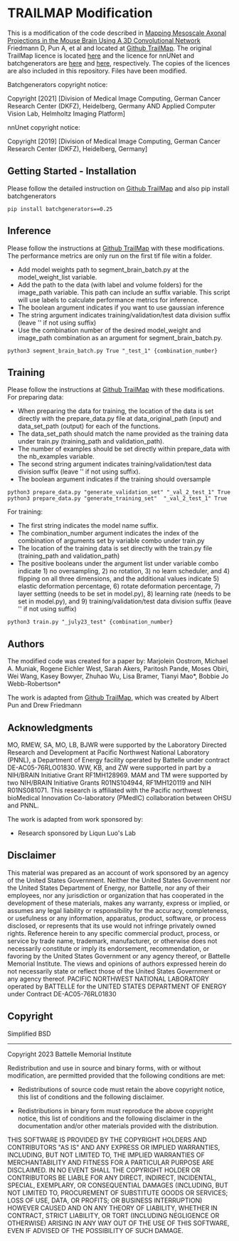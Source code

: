 
# TRAILMAP Modification

This is a modification of the code described in  [Mapping Mesoscale Axonal Projections in the Mouse Brain Using A 3D Convolutional Network](https://www.biorxiv.org/content/10.1101/812644v1.full) Friedmann D, Pun A, et al and located at [Github TrailMap](https://github.com/AlbertPun/TRAILMAP). The original TrailMap licence is located [here](https://github.com/dfriedma/TRAILMAP/blob/master/LICENSE) and the licence for nnUNet and batchgenerators are [here](https://github.com/MIC-DKFZ/nnUNet/blob/master/LICENSE) and [here](https://github.com/MIC-DKFZ/batchgenerators/blob/master/LICENSE), respectively. The copies of the licences are also included in this repository. Files have been modified.

Batchgenerators copyright notice:

 Copyright [2021] [Division of Medical Image Computing, German Cancer Research Center (DKFZ), Heidelberg, Germany
   AND Applied Computer Vision Lab, Helmholtz Imaging Platform]

nnUnet copyright notice:

  Copyright [2019] [Division of Medical Image Computing, German Cancer Research Center (DKFZ), Heidelberg, Germany]

## Getting Started - Installation

Please follow the detailed instruction on [Github TrailMap](https://github.com/AlbertPun/TRAILMAP) and also pip install batchgenerators

```
pip install batchgenerators==0.25
```

## Inference

Please follow the instructions at [Github TrailMap](https://github.com/AlbertPun/TRAILMAP) with these modifications. The performance metrics are only run on the first tif file witin a folder.
* Add model weights path to segment_brain_batch.py at the model_weight_list variable.
* Add the path to the data (with label and volume folders) for the image_path variable. This path can include an suffix variable. This script will use labels to calculate performance metrics for inference.
* The boolean argument indicates if you want to use gaussian inference
* The string argument indicates training/validation/test data division suffix (leave '' if not using suffix)
* Use the combination number of the desired model_weight and image_path combination as an argument for segment_brain_batch.py.


```
python3 segment_brain_batch.py True "_test_1" {combination_number}

```

## Training

Please follow the instructions at [Github TrailMap](https://github.com/AlbertPun/TRAILMAP) with these modifications. 
For preparing data:
* When preparing the data for training, the location of the  data is set directly with the prepare_data.py file at data_original_path (input) and data_set_path (output) for each of the functions.
* The data_set_path should match the name provided as the training data under train.py (training_path and validation_path).
* The number of examples should be set directly within prepare_data with the nb_examples variable.
* The second string argument indicates training/validation/test data division suffix (leave '' if not using suffix). 
* The boolean argument indicates if the training should oversample 

```
python3 prepare_data.py "generate_validation_set" "_val_2_test_1" True
python3 prepare_data.py "generate_training_set"  "_val_2_test_1" True

```

For training:

* The first string indicates the model name suffix. 
* The combination_number argument indicates the index of the combination of arguments set by variable combo under train.py
* The location of the training data is set directly with the train.py file  (training_path and validation_path) 
* The positive booleans under the argument list under variable combo indicate 1) no oversampling, 2) no rotation, 3) no learn scheduler, and 4) flipping on all three dimensions, and the additional values indicate 5) elastic deformation percentage, 6) rotate deformation percentage, 7) layer settting (needs to be set in model.py), 8) learning rate (needs to be set in model.py), and 9) training/validation/test data division suffix (leave '' if not using suffix)

```
python3 train.py "_july23_test" {combination_number}
```


## Authors

The modified code was created for a paper by:
Marjolein Oostrom, Michael A. Muniak, Rogene Eichler West, Sarah Akers, Paritosh Pande, Moses Obiri, Wei Wang, Kasey Bowyer, Zhuhao Wu, Lisa Bramer, Tianyi Mao*, Bobbie Jo Webb-Robertson*

The work is adapted from  [Github TrailMap](https://github.com/AlbertPun/TRAILMAP), which was created by Albert Pun and Drew Friedmann

## Acknowledgments


MO, RMEW, SA, MO, LB, BJWR were supported by the Laboratory Directed Research and Development at Pacific Northwest National Laboratory (PNNL), a Department of Energy facility operated by Battelle under contract DE-AC05-76RLO01830. WW, KB, and ZW were supported in part by a NIH/BRAIN Initiative Grant RF1MH128969. MAM and TM were supported by two NIH/BRAIN Initiative Grants R01NS104944, RF1MH120119 and NIH R01NS081071. This research is affiliated with the Pacific northwest bioMedical Innovation Co-laboratory (PMedIC) collaboration between OHSU and PNNL.

The work is adapted from work sponsored by: 
* Research sponsored by Liqun Luo's Lab

## Disclaimer

This material was prepared as an account of work sponsored by an agency of the United States Government.  Neither the United States Government nor the United States Department of Energy, nor Battelle, nor any of their employees, nor any jurisdiction or organization that has cooperated in the development of these materials, makes any warranty, express or implied, or assumes any legal liability or responsibility for the accuracy, completeness, or usefulness or any information, apparatus, product, software, or process disclosed, or represents that its use would not infringe privately owned rights.
Reference herein to any specific commercial product, process, or service by trade name, trademark, manufacturer, or otherwise does not necessarily constitute or imply its endorsement, recommendation, or favoring by the United States Government or any agency thereof, or Battelle Memorial Institute. The views and opinions of authors expressed herein do not necessarily state or reflect those of the United States Government or any agency thereof.
PACIFIC NORTHWEST NATIONAL LABORATORY
operated by
BATTELLE
for the
UNITED STATES DEPARTMENT OF ENERGY
under Contract DE-AC05-76RL01830

## Copyright
Simplified BSD
____________________________________________
Copyright 2023 Battelle Memorial Institute

Redistribution and use in source and binary forms, with or without modification, are permitted provided that the following conditions are met:

* Redistributions of source code must retain the above copyright notice, this list of conditions and the following disclaimer.

* Redistributions in binary form must reproduce the above copyright notice, this list of conditions and the following disclaimer in the documentation and/or other materials provided with the distribution.

THIS SOFTWARE IS PROVIDED BY THE COPYRIGHT HOLDERS AND CONTRIBUTORS "AS IS" AND ANY EXPRESS OR IMPLIED WARRANTIES, INCLUDING, BUT NOT LIMITED TO, THE IMPLIED WARRANTIES OF MERCHANTABILITY AND FITNESS FOR A PARTICULAR PURPOSE ARE DISCLAIMED. IN NO EVENT SHALL THE COPYRIGHT HOLDER OR CONTRIBUTORS BE LIABLE FOR ANY DIRECT, INDIRECT, INCIDENTAL, SPECIAL, EXEMPLARY, OR CONSEQUENTIAL DAMAGES (INCLUDING, BUT NOT LIMITED TO, PROCUREMENT OF SUBSTITUTE GOODS OR SERVICES; LOSS OF USE, DATA, OR PROFITS; OR BUSINESS INTERRUPTION) HOWEVER CAUSED AND ON ANY THEORY OF LIABILITY, WHETHER IN CONTRACT, STRICT LIABILITY, OR TORT (INCLUDING NEGLIGENCE OR OTHERWISE) ARISING IN ANY WAY OUT OF THE USE OF THIS SOFTWARE, EVEN IF ADVISED OF THE POSSIBILITY OF SUCH DAMAGE.




